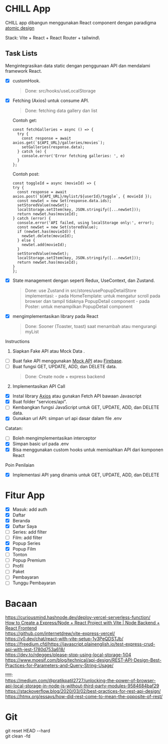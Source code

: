 # CHILL App


CHILL app dibangun menggunakan React component dengan paradigma [atomic design](https://github.com/mfatihz/fsd15-intermediate-1/blob/main/README.md)  

Stack: Vite + React + React Router + tailwind\

## Task Lists
Mengintegrasikan data static dengan penggunaan API dan mendalami framework React.
- [x] customHook.
    > Done: src/hooks/useLocalStorage
- [x] Fetching (Axios) untuk consume API.
    > Done: fetching data gallery dan list
    
    Contoh get:
    ```
    const fetchGalleries = async () => {
      try {
        const response = await axios.get(`${API_URL}/galleries/movies`);
        setGalleries(response.data);
      } catch (e) {
        console.error('Error fetching galleries: ', e)
      }
    };
    ```

    Contoh post:
    ```
    const toggleId = async (movieId) => {
    try {
      const response = await axios.post(`${API_URL}/mylist/${userId}/toggle`, { movieId });
      const newSet = new Set(response.data.ids);
      setStoredValue(newSet);
      localStorage.setItem(key, JSON.stringify([...newSet]));
      return newSet.has(movieId);
    } catch (error) {
      console.error('API failed, using localStorage only:', error);
      const newSet = new Set(storedValue);
      if (newSet.has(movieId)) {
        newSet.delete(movieId);
      } else {
        newSet.add(movieId);
      }
      setStoredValue(newSet);
      localStorage.setItem(key, JSON.stringify([...newSet]));
      return newSet.has(movieId);
    }
  };
    ```
- [x] State management dengan seperti Redux, UseContext, dan Zustand.
    > Done: use Zustand in src/stores/usePopupDetailStore
        implementasi:
        - pada HomeTemplate: untuk mengatur scroll pada browser dan tampil tidaknya PopupDetail component
        - pada Poster: untuk menampilkan PopupDetail component
- [x] mengimplementasikan library pada React
    > Done: Sooner (Toaster, toast) saat menambah atau mengurangi myList

Instructions
1. Siapkan Fake API atau Mock Data .
- [ ] Buat fake API menggunakan [Mock API](https://mockapi.io/) atau [Firebase](https://firebase.google.com/).
- [ ] Buat fungsi GET, UPDATE, ADD, dan DELETE data.
  > Done: Create node + express backend
2. Implementasikan API Call
- [x] Instal library [Axios](https://axios-http.com/docs/intro) atau gunakan Fetch API bawaan Javascript
- [x] Buat folder "services/api".
- [ ] Kembangkan fungsi JavaScript untuk GET, UPDATE, ADD, dan DELETE data.
- [x] Gunakan url API: simpan url api dasar dalam file .env

Catatan:
- [ ] Boleh mengimplementasikan interceptor
- [x] Simpan basic url pada .env
- [x] Bisa menggunakan custom hooks untuk memisahkan API dari komponen React

Poin Penilaian
- [x] Implementasi API yang dinamis untuk GET, UPDATE, ADD, dan DELETE


# Fitur App
- [x] Masuk: add auth
- [x] Daftar
- [x] Beranda
- [x] Daftar Saya
- [ ] Series: add filter
- [ ] Film: add filter
- [x] Popup Series
- [x] Popup Film
- [ ] Tonton
- [ ] Popup Premium
- [ ] Profil
- [ ] Paket
- [ ] Pembayaran
- [ ] Tunggu Pembayaran

# Bacaan
https://curiousmind.hashnode.dev/deploy-vercel-serverless-function/  
[How to Create a Express/Node + React Project with Vite | Node Backend + React Frontend](https://www.youtube.com/watch?v=mKmxc8TcWQ8/)  
https://github.com/internetdrew/vite-express-vercel/  
https://v0.dev/chat/react-with-vite-setup-1y3PeQDSTJb/  
https://freedium.cfd/https://javascript.plainenglish.io/test-express-crud-api-with-jest-1780d753a618/  
https://dev.to/rdegges/please-stop-using-local-storage-1i04
https://www.moesif.com/blog/technical/api-design/REST-API-Design-Best-Practices-for-Parameters-and-Query-String-Usage/

!!!!!:  
https://medium.com/@pratikpatil2727/unlocking-the-power-of-browser-api-local-storage-in-node-js-without-third-party-modules-9584684baf29  
https://stackoverflow.blog/2020/03/02/best-practices-for-rest-api-design/  
https://htmx.org/essays/how-did-rest-come-to-mean-the-opposite-of-rest/  

# Git
git reset HEAD --hard  
git clean -fd